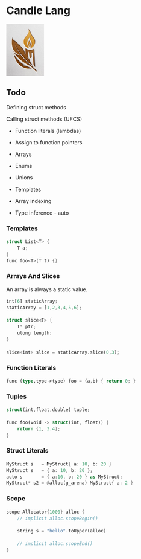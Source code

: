 # Candle Lang

![Logo](/resources/logo-small.png)

## Todo

Defining struct methods

Calling struct methods (UFCS)

- Function literals (lambdas)
- Assign to function pointers 

- Arrays
- Enums
- Unions
- Templates
- Array indexing
- Type inference - auto

### Templates

```rust
struct List<T> {
    T a;
}
func foo<T>(T t) {}
```

### Arrays And Slices

An array is always a static value.
```rust
int[6] staticArray;
staticArray = [1,2,3,4,5,6]; 

struct slice<T> {
    T* ptr;
    ulong length;
}

slice<int> slice = staticArray.slice(0,3);
```

### Function Literals
```rust
func (type,type->type) foo = (a,b) { return 0; }
```

### Tuples

```rust
struct(int,float,double) tuple;

func foo(void -> struct(int, float)) { 
    return {1, 3.4}; 
}
```

### Struct Literals

```rust
MyStruct s   = MyStruct{ a: 10, b: 20 }
MyStruct s   = { a: 10, b: 20 };
auto s       = { a:10, b: 20 } as MyStruct;
MyStruct* s2 = @alloc(g_arena) MyStruct{ a: 2 } 
```

### Scope

```rust
scope Allocator{1000} alloc {
    // implicit alloc.scopeBegin()

    string s = "hello".toUpper(alloc)

    // implicit alloc.scopeEnd()
}
```
